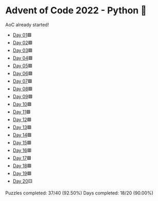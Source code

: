 # Advent of Code 2022 - Python 🐍

AoC already started!

* [Day 01](Day01)🟩
* [Day 02](Day02)🟩
* [Day 03](Day03)🟩
* [Day 04](Day04)🟩
* [Day 05](Day05)🟩
* [Day 06](Day06)🟩
* [Day 07](Day07)🟩
* [Day 08](Day08)🟩
* [Day 09](Day09)🟩
* [Day 10](Day10)🟩
* [Day 11](Day11)🟩
* [Day 12](Day12)🟩
* [Day 13](Day13)🟩
* [Day 14](Day14)🟩
* [Day 15](Day15)🟩
* [Day 16](Day16)🟥
* [Day 17](Day17)🟩
* [Day 18](Day18)🟩
* [Day 19](Day19)🟩
* [Day 20](Day20)🟨

Puzzles completed: 37/40 (92.50%)
Days completed: 18/20 (90.00%)
